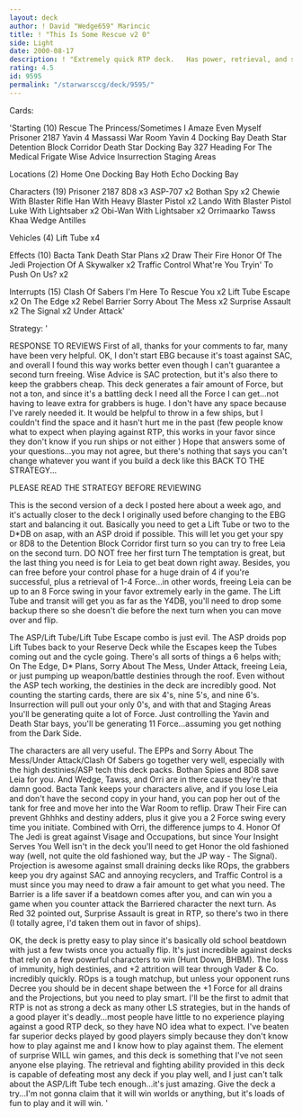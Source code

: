 ```yaml
---
layout: deck
author: ! David "Wedge659" Marincic
title: ! "This Is Some Rescue v2 0"
side: Light
date: 2000-08-17
description: ! "Extremely quick RTP deck.	Has power, retrieval, and some really evil ASP tech."
rating: 4.5
id: 9595
permalink: "/starwarsccg/deck/9595/"
---
```

Cards: 

'Starting (10)
Rescue The Princess/Sometimes I Amaze Even Myself
Prisoner 2187
Yavin 4 Massassi War Room
Yavin 4 Docking Bay
Death Star Detention Block Corridor
Death Star Docking Bay 327
Heading For The Medical Frigate
Wise Advice
Insurrection
Staging Areas

Locations (2)
Home One Docking Bay
Hoth Echo Docking Bay

Characters (19)
Prisoner 2187
8D8 x3
ASP-707 x2
Bothan Spy x2
Chewie With Blaster Rifle
Han With Heavy Blaster Pistol x2
Lando With Blaster Pistol
Luke With Lightsaber x2
Obi-Wan With Lightsaber x2
Orrimaarko
Tawss Khaa
Wedge Antilles

Vehicles (4)
Lift Tube x4

Effects (10)
Bacta Tank
Death Star Plans x2
Draw Their Fire
Honor Of The Jedi
Projection Of A Skywalker x2
Traffic Control
What're You Tryin' To Push On Us? x2

Interrupts (15)
Clash Of Sabers
I'm Here To Rescue You x2
Lift Tube Escape x2
On The Edge x2
Rebel Barrier
Sorry About The Mess x2
Surprise Assault x2
The Signal x2
Under Attack'

Strategy: '

RESPONSE TO REVIEWS
First of all, thanks for your comments to far, many have been very helpful.  OK, I don't start EBG because it's toast against SAC, and overall I found this way works better even though I can't guarantee a second turn freeing.  Wise Advice is SAC protection, but it's also there to keep the grabbers cheap.  This deck generates a fair amount of Force, but not a ton, and since it's a battling deck I need all the Force I can get...not having to leave extra for grabbers is huge.  I don't have any space because I've rarely needed it.  It would be helpful to throw in a few ships, but I couldn't find the space and it hasn't hurt me in the past (few people know what to expect when playing against RTP, this works in your favor since they don't know if you run ships or not either )  Hope that answers some of your questions...you may not agree, but there's nothing that says you can't change whatever you want if you build a deck like this
BACK TO THE STRATEGY...

PLEASE READ THE STRATEGY BEFORE REVIEWING

This is the second version of a deck I posted here about a week ago, and it's actually closer to the deck I originally used before changing to the EBG start and balancing it out.  Basically you need to get a Lift Tube or two to the D*DB on asap, with an ASP droid if possible.  This will let you get your spy or 8D8 to the Detention Block Corridor first turn so you can try to free Leia on the second turn.  DO NOT free her first turn  The temptation is great, but the last thing you need is for Leia to get beat down right away.  Besides, you can free before your control phase for a huge drain of 4 if you're successful, plus a retrieval of 1-4 Force...in other words, freeing Leia can be up to an 8 Force swing in your favor extremely early in the game.  The Lift Tube and transit will get you as far as the Y4DB, you'll need to drop some backup there so she doesn't die before the next turn when you can move over and flip.

The ASP/Lift Tube/Lift Tube Escape combo is just evil.	The ASP droids pop Lift Tubes back to your Reserve Deck while the Escapes keep the Tubes coming out and the cycle going.  There's all sorts of things a 6 helps with; On The Edge, D* Plans, Sorry About The Mess, Under Attack, freeing Leia, or just pumping up weapon/battle destinies through the roof.  Even without the ASP tech working, the destinies in the deck are incredibly good.  Not counting the starting cards, there are six 4's, nine 5's, and nine 6's.  Insurrection will pull out your only 0's, and with that and Staging Areas you'll be generating quite a lot of Force.  Just controlling the Yavin and Death Star bays, you'll be generating 11 Force...assuming you get nothing from the Dark Side.

The characters are all very useful.  The EPPs and Sorry About The Mess/Under Attack/Clash Of Sabers go together very well, especially with the high destinies/ASP tech this deck packs.  Bothan Spies and 8D8 save Leia for you.  And Wedge, Tawss, and Orri are in there cause they're that damn good.  Bacta Tank keeps your characters alive, and if you lose Leia and don't have the second copy in your hand, you can pop her out of the tank for free and move her into the War Room to reflip.  Draw Their Fire can prevent Ghhhks and destiny adders, plus it give you a 2 Force swing every time you initiate.  Combined with Orri, the difference jumps to 4.  Honor Of The Jedi is great against Visage and Occupations, but since Your Insight Serves You Well isn't in the deck you'll need to get Honor the old fashioned way (well, not quite the old fashioned way, but the JP way - The Signal).  Projection is awesome against small draining decks like ROps, the grabbers keep you dry against SAC and annoying recyclers, and Traffic Control is a must since you may need to draw a fair amount to get what you need.  The Barrier is a life saver if a beatdown comes after you, and can win you a game when you counter attack the Barriered character the next turn.  As Red 32 pointed out, Surprise Assault is great in RTP, so there's two in there (I totally agree, I'd taken them out in favor of ships).

OK, the deck is pretty easy to play since it's basically old school beatdown with just a few twists once you actually flip.  It's just incredible against decks that rely on a few powerful characters to win (Hunt Down, BHBM).  The loss of immunity, high destinies, and +2 attrition will tear through Vader & Co. incredibly quickly.  ROps is a tough matchup, but unless your opponent runs Decree you should be in decent shape between the +1 Force for all drains and the Projections, but you need to play smart.	I'll be the first to admit that RTP is not as strong a deck as many other LS strategies, but in the hands of a good player it's deadly...most people have little to no experience playing against a good RTP deck, so they have NO idea what to expect.  I've beaten far superior decks played by good players simply because they don't know how to play against me and I know how to play against them.  The element of surprise WILL win games, and this deck is something that I've not seen anyone else playing.  The retrieval and fighting ability provided in this deck is capable of defeating most any deck if you play well, and I just can't talk about the ASP/Lift Tube tech enough...it's just amazing.  Give the deck a try...I'm not gonna claim that it will win worlds or anything, but it's loads of fun to play and it will win. '

